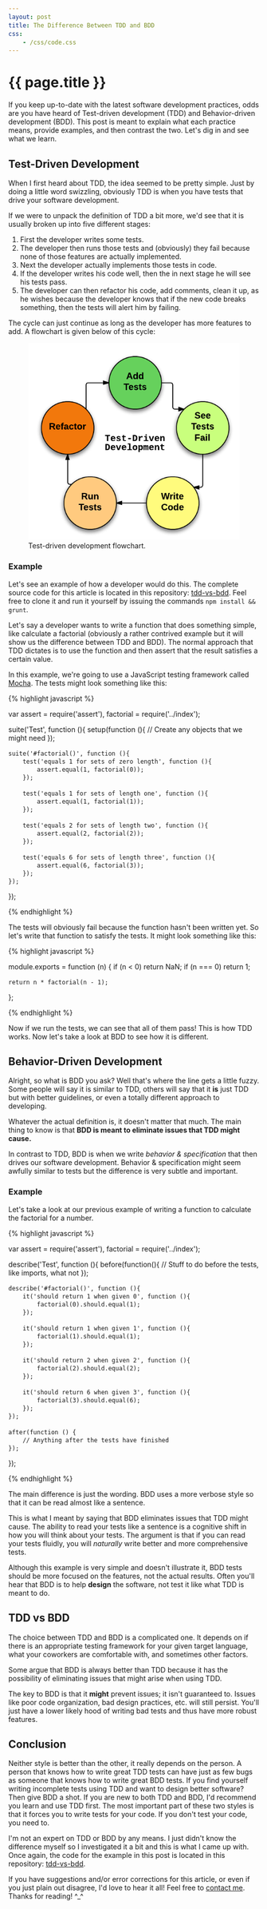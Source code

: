 ```yaml
---
layout: post
title: The Difference Between TDD and BDD
css:
    - /css/code.css
---
```


{{ page.title }}
================

If you keep up-to-date with the latest software development practices, odds are
you have heard of Test-driven development (TDD) and Behavior-driven development
(BDD). This post is meant to explain what each practice means, provide examples,
and then contrast the two. Let's dig in and see what we learn.

## Test-Driven Development

When I first heard about TDD, the idea seemed to be pretty simple. Just by doing
a little word swizzling, obviously TDD is when you have tests that drive your
software development.

If we were to unpack the definition of TDD a bit more, we'd see that it is
usually broken up into five different stages:

1. First the developer writes some tests.
2. The developer then runs those tests and (obviously) they fail because none of
   those features are actually implemented.
3. Next the developer actually implements those tests in code.
4. If the developer writes his code well, then the in next stage he will see his
   tests pass.
5. The developer can then refactor his code, add comments, clean it up, as
   he wishes because the developer knows that if the new code breaks something,
   then the tests will alert him by failing.
    
The cycle can just continue as long as the developer has more features to add. A
flowchart is given below of this cycle:

<div class="gallery one">
    <figure>
        <img src="/img/tdd-vs-bdd/tdd-flowchart.png">
        <figcaption>Test-driven development flowchart.</figcaption>
    </figure>
</div>

### Example

Let's see an example of how a developer would do this. The complete source code
for this article is located in this repository: [tdd-vs-bdd][repo]. Feel free to
clone it and run it yourself by issuing the commands `npm install && grunt`.

Let's say a developer wants to write a function that does something simple, like
calculate a factorial (obviously a rather contrived example but it will show us
the difference between TDD and BDD). The normal approach that TDD dictates is to
use the function and then assert that the result satisfies a certain value.

In this example, we're going to use a JavaScript testing framework called
[Mocha](http://visionmedia.github.io/mocha/). The tests might look something
like this:

{% highlight javascript %}

var assert = require('assert'),
    factorial = require('../index');

suite('Test', function (){
    setup(function (){
        // Create any objects that we might need
    });

    suite('#factorial()', function (){
        test('equals 1 for sets of zero length', function (){
            assert.equal(1, factorial(0));
        });

        test('equals 1 for sets of length one', function (){
            assert.equal(1, factorial(1));
        });

        test('equals 2 for sets of length two', function (){
            assert.equal(2, factorial(2));
        });

        test('equals 6 for sets of length three', function (){
            assert.equal(6, factorial(3));
        });
    });
});

{% endhighlight %}

The tests will obviously fail because the function hasn't been written yet. So
let's write that function to satisfy the tests. It might look something like
this:

{% highlight javascript %}

module.exports = function (n) {
    if (n < 0) return NaN;
    if (n === 0) return 1;

    return n * factorial(n - 1);
};

{% endhighlight %}

Now if we run the tests, we can see that all of them pass! This is how TDD
works. Now let's take a look at BDD to see how it is different.

## Behavior-Driven Development

Alright, so what is BDD you ask? Well that's where the line gets a little fuzzy.
Some people will say it is similar to TDD, others will say that it **is** just
TDD but with better guidelines, or even a totally different approach to
developing.

Whatever the actual definition is, it doesn't matter that much. The main thing
to know is that **BDD is meant to eliminate issues that TDD might cause.**

In contrast to TDD, BDD is when we write *behavior &amp; specification* that
then drives our software development. Behavior &amp; specification might seem
awfully similar to tests but the difference is very subtle and important.

### Example

Let's take a look at our previous example of writing a function to calculate the
factorial for a number.

{% highlight javascript %}

var assert = require('assert'),
    factorial = require('../index');

describe('Test', function (){
    before(function(){
        // Stuff to do before the tests, like imports, what not
    });

    describe('#factorial()', function (){
        it('should return 1 when given 0', function (){
            factorial(0).should.equal(1);
        });

        it('should return 1 when given 1', function (){
            factorial(1).should.equal(1);
        });

        it('should return 2 when given 2', function (){
            factorial(2).should.equal(2);
        });

        it('should return 6 when given 3', function (){
            factorial(3).should.equal(6);
        });
    });

    after(function () {
        // Anything after the tests have finished
    });
});

{% endhighlight %}

The main difference is just the wording. BDD uses a more verbose style so that
it can be read almost like a sentence.

This is what I meant by saying that BDD eliminates issues that TDD might cause.
The ability to read your tests like a sentence is a cognitive shift in how you
will think about your tests. The argument is that if you can read your tests
fluidly, you will *naturally* write better and more comprehensive tests.

Although this example is very simple and doesn't illustrate it, BDD tests should
be more focused on the features, not the actual results. Often you'll hear that
BDD is to help **design** the software, not test it like what TDD is meant to
do.

## TDD vs BDD

The choice between TDD and BDD is a complicated one. It depends on if there is
an appropriate testing framework for your given target language, what your
coworkers are comfortable with, and sometimes other factors.

Some argue that BDD is always better than TDD because it has the possibility of
eliminating issues that might arise when using TDD.

The key to BDD is that it **might** prevent issues; it isn't guaranteed to.
Issues like poor code organization, bad design practices, etc. will still
persist. You'll just have a lower likely hood of writing bad tests and thus have
more robust features.

## Conclusion

Neither style is better than the other, it really depends on the person. A
person that knows how to write great TDD tests can have just as few bugs as
someone that knows how to write great BDD tests. If you find yourself writing
incomplete tests using TDD and want to design better software? Then give BDD a
shot. If you are new to both TDD and BDD, I'd recommend you learn and use TDD
first. The most important part of these two styles is that it forces you to
write tests for your code. If you don't test your code, you need to.

I'm not an expert on TDD or BDD by any means. I just didn't know the difference
myself so I investigated it a bit and this is what I came up with. Once again,
the code for the example in this post is located in this repository:
[tdd-vs-bdd][repo].

If you have suggestions and/or error corrections for this article, or even if
you just plain out disagree, I'd love to hear it all! Feel free to [contact
me](/about#contact). Thanks for reading! ^\_^

[repo]: https://github.com/jdavis/tdd-vs-bdd
